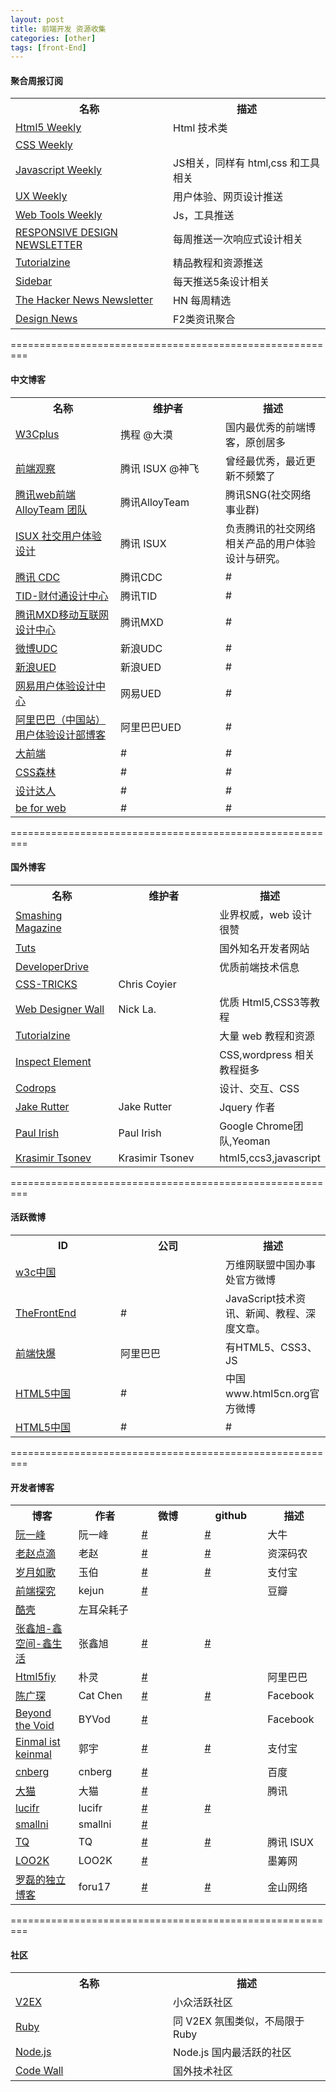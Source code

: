 ```yaml
---
layout: post
title: 前端开发 资源收集
categories: [other]
tags: [front-End]
---
```


#### 聚合周报订阅

<table>
    <tr>
        <th width="50%">名称</th>
        <th width="50%">描述</th>
    </tr>
    <tr>
        <td><a target="_blank" href="http://html5weekly.com/">Html5 Weekly</a></td>
        <td>Html 技术类</td>
    </tr>
    <tr>
        <td><a target="_blank" href="http://css-weekly.com/">CSS Weekly</a></td>
        <td></td>
    </tr>
    <tr>
        <td><a target="_blank" href="http://javascriptweekly.com/">Javascript Weekly</a></td>
        <td>JS相关，同样有 html,css 和工具相关</td>
    </tr>
    <tr>
        <td><a target="_blank" href="http://uxwkly.com/">UX Weekly</a></td>
        <td>用户体验、网页设计推送</td>
    </tr>
    <tr>
        <td><a target="_blank" href="http://webtoolsweekly.com/">Web Tools Weekly</a></td>
        <td>Js，工具推送</td>
    </tr>
    <tr>
        <td><a target="_blank" href="http://responsivedesignweekly.com/">RESPONSIVE DESIGN NEWSLETTER</a></td>
        <td>每周推送一次响应式设计相关</td>
    </tr>
    <tr>
        <td><a target="_blank" href="http://tutorialzine.com/">Tutorialzine</a></td>
        <td>精品教程和资源推送</td>
    </tr>
    <tr>
        <td><a target="_blank" href="http://sidebar.io/">Sidebar</a></td>
        <td>每天推送5条设计相关</td>
    </tr>
    <tr>
        <td><a target="_blank" href="http://www.hackernewsletter.com/">The Hacker News Newsletter</a></td>
        <td>HN 每周精选</td>
    </tr>
    <tr>
        <td><a target="_blank" href="https://news.layervault.com/">Design News</a></td>
        <td>F2类资讯聚合</td>
    </tr>
</table>

=========================================================

#### 中文博客

<table>
    <tr>
        <th width="33%">名称</th>
        <th width="33%">维护者</th>
        <th width="33%">描述</th>
    </tr>
    <tr>
        <td><a target="_blank" href="http://www.w3cplus.com/">W3Cplus</a></td>
        <td>携程 @大漠</td>
        <td>国内最优秀的前端博客，原创居多</td>
    </tr>
    <tr>
        <td><a target="_blank" href="http://www.qianduan.net/">前端观察</a></td>
        <td>腾讯 ISUX @神飞</td>
        <td>曾经最优秀，最近更新不频繁了</td>
    </tr>
    <tr>
        <td><a target="_blank" href="http://www.alloyteam.com/">腾讯web前端 AlloyTeam 团队</a></td>
        <td>腾讯AlloyTeam</td>
        <td>腾讯SNG(社交网络事业群)</td>
    </tr>
    <tr>
        <td><a target="_blank" href="http://isux.tencent.com/">ISUX 社交用户体验设计</a></td>
        <td>腾讯 ISUX</td>
        <td>负责腾讯的社交网络相关产品的用户体验设计与研究。</td>
    </tr>
    <tr>
        <td><a target="_blank" href="http://cdc.tencent.com/">腾讯 CDC</a></td>
        <td>腾讯CDC</td>
        <td>#</td>
    </tr>
    <tr>
        <td><a target="_blank" href="http://tid.tenpay.com/">TID-财付通设计中心</a></td>
        <td>腾讯TID</td>
        <td>#</td>
    </tr>
    <tr>
        <td><a target="_blank" href="http://mxd.tencent.com/">腾讯MXD移动互联网设计中心</a></td>
        <td>腾讯MXD</td>
        <td>#</td>
    </tr>
    <tr>
        <td><a target="_blank" href="http://udc.weibo.com/">微博UDC</a></td>
        <td>新浪UDC</td>
        <td>#</td>
    </tr>
    <tr>
        <td><a target="_blank" href="http://ued.sina.com.cn/">新浪UED</a></td>
        <td>新浪UED</td>
        <td>#</td>
    </tr>
    <tr>
        <td><a target="_blank" href="http://uedc.163.com/">网易用户体验设计中心</a></td>
        <td>网易UED</td>
        <td>#</td>
    </tr>
    <tr>
        <td><a target="_blank" href="http://www.aliued.cn/">阿里巴巴（中国站）用户体验设计部博客</a></td>
        <td>阿里巴巴UED</td>
        <td>#</td>
    </tr>
    <tr>
        <td><a target="_blank" href="http://www.daqianduan.com/">大前端</a></td>
        <td>#</td>
        <td>#</td>
    </tr>
    <tr>
        <td><a target="_blank" href="http://www.cssforest.org/blog/">CSS森林</a></td>
        <td>#</td>
        <td>#</td>
    </tr>
    <tr>
        <td><a target="_blank" href="http://www.shejidaren.com/">设计达人</a></td>
        <td>#</td>
        <td>#</td>
    </tr>
    <tr>
        <td><a target="_blank" href="http://beforweb.com/">be for web</a></td>
        <td>#</td>
        <td>#</td>
    </tr>
</table>

=========================================================

#### 国外博客

<table>
    <tr>
        <th width="33%">名称</th>
        <th width="33%">维护者</th>
        <th width="33%">描述</th>
    </tr>
    <tr>
        <td><a target="_blank" href="http://www.smashingmagazine.com/">Smashing Magazine</a></td>
        <td></td>
        <td>业界权威，web 设计很赞</td>
    </tr>
    <tr>
        <td><a target="_blank" href="http://tutsplus.com/tutorials">Tuts</a></td>
        <td></td>
        <td>国外知名开发者网站</td>
    </tr>
    <tr>
        <td><a target="_blank" href="http://www.developerdrive.com/">DeveloperDrive</a></td>
        <td></td>
        <td>优质前端技术信息</td>
    </tr>
    <tr>
        <td><a target="_blank" href="https://css-tricks.com/">CSS-TRICKS</a></td>
        <td>Chris Coyier</td>
        <td></td>
    </tr>
    <tr>
        <td><a target="_blank" href="http://webdesignerwall.com/">Web Designer Wall</a></td>
        <td>Nick La.</td>
        <td>优质 Html5,CSS3等教程</td>
    </tr>
    <tr>
        <td><a target="_blank" href="http://tutorialzine.com/">Tutorialzine</a></td>
        <td></td>
        <td>大量 web 教程和资源</td>
    </tr>
    <tr>
        <td><a target="_blank" href="http://inspectelement.com/">Inspect Element</a></td>
        <td></td>
        <td>CSS,wordpress 相关教程挺多</td>
    </tr>
    <tr>
        <td><a target="_blank" href="http://tympanus.net/codrops/">Codrops</a></td>
        <td></td>
        <td>设计、交互、CSS</td>
    </tr>
    <tr>
        <td><a target="_blank" href="http://www.onerutter.com/">Jake Rutter</a></td>
        <td>Jake Rutter</td>
        <td>Jquery 作者</td>
    </tr>
    <tr>
        <td><a target="_blank" href="http://www.paulirish.com/">Paul Irish</a></td>
        <td>Paul Irish</td>
        <td>Google Chrome团队,Yeoman</td>
    </tr>
    <tr>
        <td><a target="_blank" href="http://krasimirtsonev.com/blog">Krasimir Tsonev</a></td>
        <td>Krasimir Tsonev</td>
        <td>html5,ccs3,javascript</td>
    </tr>
</table>

=========================================================

#### 活跃微博

<table>
    <tr>
        <th width="33%">ID</th>
        <th width="33%">公司</th>
        <th width="33%">描述</th>
    </tr>
    <tr>
        <td><a target="_blank" href="http://weibo.com/w3cchina">w3c中国</a></td>
        <td></td>
        <td>万维网联盟中国办事处官方微博</td>
    </tr>
    <tr>
        <td><a target="_blank" href="http://weibo.com/javascriptdev">TheFrontEnd</a></td>
        <td>#</td>
        <td>JavaScript技术资讯、新闻、教程、深度文章。</td>
    </tr>
    <tr>
        <td><a target="_blank" href="http://weibo.com/fekb">前端快爆</a></td>
        <td>阿里巴巴</td>
        <td>有HTML5、CSS3、JS</td>
    </tr>
    <tr>
        <td><a target="_blank" href="http://weibo.com/html5cn">HTML5中国</a></td>
        <td>#</td>
        <td>中国www.html5cn.org官方微博</td>
    </tr>
    <tr>
        <td><a target="_blank" href="http://weibo.com/developerworks">HTML5中国</a></td>
        <td>#</td>
        <td>#</td>
    </tr>
</table>

=========================================================

#### 开发者博客

<table>
    <tr>
        <th width="20%">博客</th>
        <th width="20%">作者</th>
        <th width="20%">微博</th>
        <th width="20%">github</th>
        <th width="20%">描述</th>
    </tr>
    <tr>
        <td><a target="_blank" href="http://www.ruanyifeng.com/blog/">阮一峰</a></td>
        <td>阮一峰</td>
        <td><a target="_blank" href="http://weibo.com/berg">#</a></td>
        <td><a target="_blank" href="">#</a></td>
        <td>大牛</td>
    </tr>
    <tr>
        <td><a target="_blank" href="http://blog.zhaojie.me/">老赵点滴</a></td>
        <td>老赵</td>
        <td><a target="_blank" href="http://weibo.com/berg">#</a></td>
        <td><a target="_blank" href="">#</a></td>
        <td>资深码农</td>
    </tr>
    <tr>
        <td><a target="_blank" href="https://lifesinger.wordpress.com/">岁月如歌</a></td>
        <td>玉伯</td>
        <td><a target="_blank" href="http://weibo.com/lifesinger">#</a></td>
        <td><a target="_blank" href="https://github.com/lifesinger">#</a></td>
        <td>支付宝</td>
    </tr>
    <tr>
        <td><a target="_blank" href="http://hikejun.com/">前端探究</a></td>
        <td>kejun</td>
        <td><a target="_blank" href="http://weibo.com/kejunz">#</a></td>
        <td></td>
        <td>豆瓣</td>
    </tr>
    <tr>
        <td><a target="_blank" href="http://coolshell.cn/">酷壳</a></td>
        <td>左耳朵耗子</td>
        <td></td>
        <td></td>
        <td></td>
    </tr>
    <tr>
        <td><a target="_blank" href="http://www.zhangxinxu.com/wordpress/">张鑫旭-鑫空间-鑫生活</a></td>
        <td>张鑫旭</td>
        <td><a target="_blank" href="https://weibo.com/zhangxinxu">#</a></td>
        <td><a target="_blank" href="https://github.com/zhangxinxu">#</a></td>
        <td></td>
    </tr>
    <tr>
        <td><a target="_blank" href="http://html5ify.com/">Html5fiy</a></td>
        <td>朴灵</td>
        <td><a target="_blank" href="http://weibo.com/shyvo">#</td>
        <td></td>
        <td>阿里巴巴</td>
    </tr>
    <tr>
        <td><a target="_blank" href="http://catchen.biz/home.zh-CN.html">陈广琛</a></td>
        <td>Cat Chen</td>
        <td><a target="_blank" href="http://weibo.com/1640352230">#</td>
        <td><a target="_blank" href="https://github.com/CatChen">#</a></td>
        <td>Facebook</td>
    </tr>
    <tr>
        <td><a target="_blank" href="https://www.byvoid.com/">Beyond the Void</a></td>
        <td>BYVod</td>
        <td><a target="_blank" href="http://weibo.com/byvoid">#</td>
        <td></td>
        <td>Facebook</td>
    </tr>
    <tr>
        <td><a target="_blank" href="http://blog.guoyu.me/">Einmal ist keinmal</a></td>
        <td>郭宇</td>
        <td><a target="_blank" href="http://weibo.com/137601206">#</td>
        <td><a target="_blank" href="https://github.com/turingou">#</a></td>
        <td>支付宝</td>
    </tr>
    <tr>
        <td><a target="_blank" href="http://cnberg.com">cnberg</a></td>
        <td>cnberg</td>
        <td><a target="_blank" href="http://weibo.com/berg">#</td>
        <td></td>
        <td>百度</td>
    </tr>
    <tr>
        <td><a target="_blank" href="http://bigc.at">大猫</a></td>
        <td>大猫</td>
        <td><a target="_blank" href="http://weibo.com/">#</td>
        <td></td>
        <td>腾讯</td>
    </tr>
    <tr>
        <td><a target="_blank" href="http://lucifr.com/">lucifr</a></td>
        <td>lucifr</td>
        <td><a target="_blank" href="http://weibo.com/lucifr">#</td>
        <td><a target="_blank" href="https://github.com/lucifr">#</a></td>
        <td></td>
    </tr>
    <tr>
        <td><a target="_blank" href="http://www.smallni.com/">smallni</a></td>
        <td>smallni</td>
        <td><a target="_blank" href="http://weibo.com/hzlzh">#</td>
        <td></td>
        <td></td>
    </tr>
    <tr>
        <td><a target="_blank" href="http://targetkiller.net/">TQ</a></td>
        <td>TQ</td>
        <td><a target="_blank" href="http://weibo.com/">#</td>
        <td><a target="_blank" href="https://github.com/targetkiller">#</a></td>
        <td>腾讯 ISUX</td>
    </tr>
    <tr>
        <td><a target="_blank" href="http://loo2k.com/blog/">LOO2K</a></td>
        <td>LOO2K</td>
        <td><a target="_blank" href="http://weibo.com/loo2k">#</td>
        <td></td>
        <td>墨筹网</td>
    </tr>
    <tr>
        <td><a target="_blank" href="https://luolei.org/">罗磊的独立博客</a></td>
        <td>foru17</td>
        <td><a target="_blank" href="http://weibo.com/foru17">#</td>
        <td><a target="_blank" href="https://github.com/foru17">#</a></td>
        <td>金山网络</td>
    </tr>
</table>

=========================================================

#### 社区

<table>
    <tr>
        <th width="50%">名称</th>
        <th width="50%">描述</th>
    </tr>
    <tr>
        <td><a target="_blank" href="http://v2ex.com/">V2EX</a></td>
        <td>    小众活跃社区</td>
    </tr>
    <tr>
        <td><a target="_blank" href="http://ruby-china.org/">Ruby</a></td>
        <td>同 V2EX 氛围类似，不局限于Ruby</td>
    </tr>
    <tr>
        <td><a target="_blank" href="http://cnodejs.org/">Node.js</a></td>
        <td>Node.js 国内最活跃的社区</td>
    </tr>
    <tr>
        <td><a target="_blank" href="https://coderwall.com/">Code Wall</a></td>
        <td>国外技术社区</td>
    </tr>
</table>

